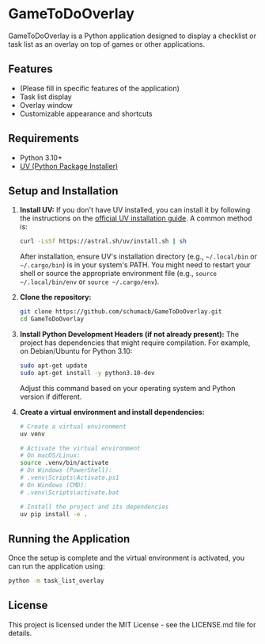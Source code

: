 # GameToDoOverlay

GameToDoOverlay is a Python application designed to display a checklist or task list as an overlay on top of games or other applications.

## Features

- (Please fill in specific features of the application)
- Task list display
- Overlay window
- Customizable appearance and shortcuts

## Requirements

- Python 3.10+
- [UV (Python Package Installer)](https://github.com/astral-sh/uv)

## Setup and Installation

1.  **Install UV:**
    If you don't have UV installed, you can install it by following the instructions on the [official UV installation guide](https://astral.sh/uv#installation). A common method is:
    ```bash
    curl -LsSf https://astral.sh/uv/install.sh | sh
    ```
    After installation, ensure UV's installation directory (e.g., `~/.local/bin` or `~/.cargo/bin`) is in your system's PATH. You might need to restart your shell or source the appropriate environment file (e.g., `source ~/.local/bin/env` or `source ~/.cargo/env`).

2.  **Clone the repository:**
    ```bash
    git clone https://github.com/schumacb/GameToDoOverlay.git
    cd GameToDoOverlay
    ```

3.  **Install Python Development Headers (if not already present):**
    The project has dependencies that might require compilation. For example, on Debian/Ubuntu for Python 3.10:
    ```bash
    sudo apt-get update
    sudo apt-get install -y python3.10-dev
    ```
    Adjust this command based on your operating system and Python version if different.

4.  **Create a virtual environment and install dependencies:**
    ```bash
    # Create a virtual environment
    uv venv

    # Activate the virtual environment
    # On macOS/Linux:
    source .venv/bin/activate
    # On Windows (PowerShell):
    # .venv\Scripts\Activate.ps1
    # On Windows (CMD):
    # .venv\Scripts\activate.bat

    # Install the project and its dependencies
    uv pip install -e .
    ```

## Running the Application

Once the setup is complete and the virtual environment is activated, you can run the application using:

```bash
python -m task_list_overlay
```

## License

This project is licensed under the MIT License - see the LICENSE.md file for details.
